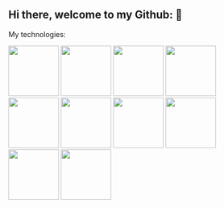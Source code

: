 ## Hi there, welcome to my Github: 👋
My technologies:

<img src="https://github.com/an-apple-in-a-tree/an-apple-in-a-tree/assets/91165555/df387902-d49c-4d90-afe0-ef3423e076f9" width="100" height="100">
<img src="https://github.com/an-apple-in-a-tree/an-apple-in-a-tree/assets/91165555/ae3d5fbd-86fd-4818-be6f-92f06360330c" width="100" height="100">
<img src="https://github.com/an-apple-in-a-tree/an-apple-in-a-tree/assets/91165555/169b6abd-9983-4824-b9be-e340e9307c65" width="100" height="100">
<img src="https://github.com/an-apple-in-a-tree/an-apple-in-a-tree/assets/91165555/48a4fb70-6663-4e70-89ce-15823f0dedf0" width="100" height="100">
<img src="https://github.com/an-apple-in-a-tree/an-apple-in-a-tree/assets/91165555/4b82c4dd-1df3-4d58-9b7f-04c0bc184c9c" width="100" height="100">
<img src="https://github.com/an-apple-in-a-tree/an-apple-in-a-tree/assets/91165555/c5a59a97-ecc0-4c3b-a937-b727aadc3506" width="100" height="100">
<img src="https://github.com/an-apple-in-a-tree/an-apple-in-a-tree/assets/91165555/2d85398b-b436-4fdc-a1ff-1ae95d7fee20" width="100" height="100">
<img src="https://github.com/an-apple-in-a-tree/an-apple-in-a-tree/assets/91165555/778e3aee-d1e6-4213-8cd2-f873792b1c5c" width="100" height="100">
<img src="https://github.com/an-apple-in-a-tree/an-apple-in-a-tree/assets/91165555/bcd8de4d-1f0d-40e1-a3f6-10db3aa016f0" width="100" height="100">
<img src="https://github.com/an-apple-in-a-tree/an-apple-in-a-tree/assets/91165555/4d2f4d89-f5c1-4ac5-8692-2790ad056049" width="100" height="100">
